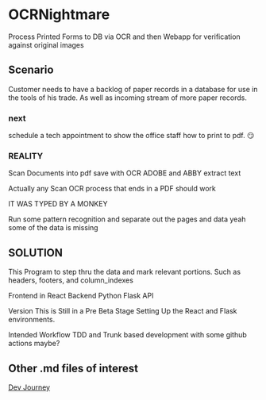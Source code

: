# OCRNightmare

Process Printed Forms to DB via OCR and then Webapp for verification against original images

## Scenario

Customer needs to have a backlog of paper records in a database
for use in the tools of his trade.
As well as incoming stream of more paper records.

### next

 schedule a tech appointment  to show the office staff how to print to pdf. :smirk:

### REALITY

Scan Documents into pdf
save with OCR ADOBE and ABBY extract text

Actually any Scan OCR process that ends in a PDF should work

 IT WAS TYPED BY A MONKEY

 Run some pattern recognition and separate out the pages and data
 yeah some of the data is missing

## SOLUTION

This Program to step thru the data and mark relevant portions. Such as headers, footers, and column_indexes

Frontend in React
Backend Python Flask API

Version
This is Still in a Pre Beta Stage Setting Up the React and Flask environments.

Intended Workflow TDD and Trunk based development
with some github actions maybe?

## Other .md files of interest


[Dev Journey](../master/DevJourney.md)


